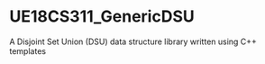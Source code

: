 # UE18CS311_GenericDSU
A Disjoint Set Union (DSU) data structure library written using C++ templates
